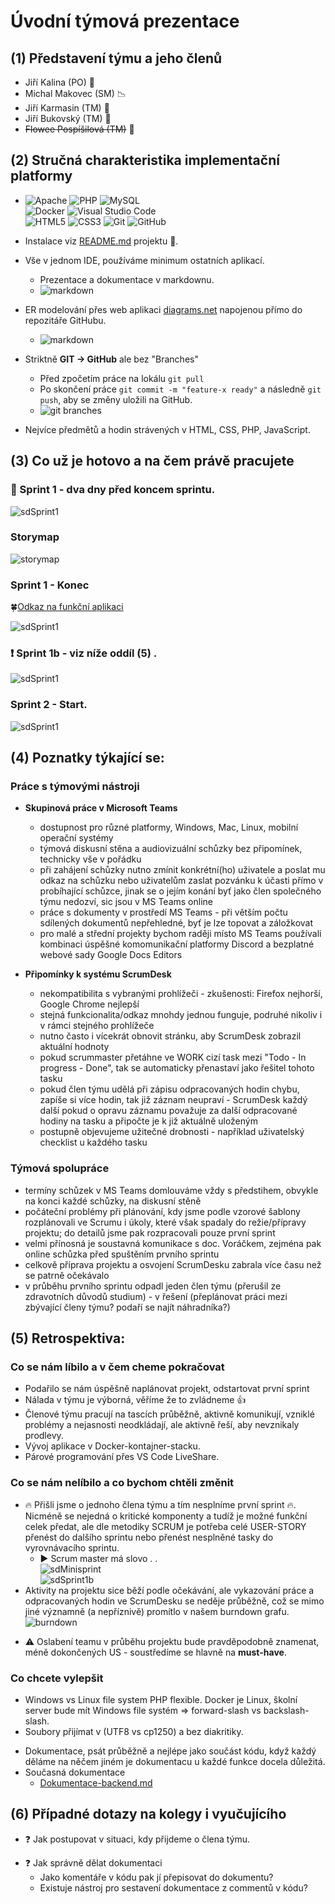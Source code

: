 # Úvodní týmová prezentace

## __(1) Představení týmu a jeho členů__
  * Jiří Kalina (PO) :pushpin:
  * Michal Makovec (SM) :chart_with_downwards_trend:
  * Jiří Karmasin (TM) :gem:
  * Jiří Bukovský (TM) :pill:
  * ~~Flowee Pospíšilová (TM)~~ :tulip:

## __(2) Stručná charakteristika implementační platformy__
   * ![Apache](https://img.shields.io/badge/apache-%23D42029.svg?style=for-the-badge&logo=apache&logoColor=white)
   ![PHP](https://img.shields.io/badge/php-%23777BB4.svg?style=for-the-badge&logo=php&logoColor=white)
   ![MySQL](https://img.shields.io/badge/mysql-%2300f.svg?style=for-the-badge&logo=mysql&logoColor=white)  
   ![Docker](https://img.shields.io/badge/docker-%230db7ed.svg?style=for-the-badge&logo=docker&logoColor=white)
   ![Visual Studio Code](https://img.shields.io/badge/Visual%20Studio%20Code-0078d7.svg?style=for-the-badge&logo=visual-studio-code&logoColor=white)  
   ![HTML5](https://img.shields.io/badge/html5-%23E34F26.svg?style=for-the-badge&logo=html5&logoColor=white)
   ![CSS3](https://img.shields.io/badge/css3-%231572B6.svg?style=for-the-badge&logo=css3&logoColor=white)
   ![Git](https://img.shields.io/badge/git-%23F05033.svg?style=for-the-badge&logo=git&logoColor=white)
   ![GitHub](https://img.shields.io/badge/github-%23121011.svg?style=for-the-badge&logo=github&logoColor=white)
   - Instalace viz [README.md](https://github.com/JKalina08/ssg_magazine) projektu :paw_prints:.
   - Vše v jednom IDE, používáme minimum ostatních aplikací.
      - Prezentace a dokumentace v markdownu.
      - ![markdown](../imgs/markdown.png)  

   - ER modelování přes web aplikaci [diagrams.net](https://app.diagrams.net/) napojenou přímo do repozitáře GitHubu.
      - ![markdown](../imgs/erd.png)  
   - Striktně __GIT -> GitHub__ ale bez "Branches"  
      - Před zpočetím práce na lokálu `git pull`
      - Po skončení práce `git commit -m "feature-x ready"` a následně `git push`, aby se změny uložili na GitHub.
      - ![git branches](../imgs/branch.png)  
   * Nejvíce předmětů a hodin strávených v HTML, CSS, PHP, JavaScript.

## __(3) Co už je hotovo a na čem právě pracujete__  

### :rocket: Sprint 1 - dva dny před koncem sprintu.
   ![sdSprint1](../imgs/sprint1.png)  

### Storymap
   ![storymap](../imgs/storymap.png)

### Sprint 1 - Konec
:four_leaf_clover:[Odkaz na funkční aplikaci](https://alpha.kts.vspj.cz/~karmasin/SSG/home.php)  

   ![sdSprint1](../imgs/sprint1end.png)

### :exclamation: Sprint 1b - viz níže oddíl (5) .
   ![sdSprint1](../imgs/sprint1b.png)  

### Sprint 2 - Start.
   ![sdSprint1](../imgs/sprint2.png)  

## __(4) Poznatky týkající se:__

### Práce s týmovými nástroji

  * __Skupinová práce v Microsoft Teams__  
    * dostupnost pro různé platformy, Windows, Mac, Linux, mobilní operační systémy
    * týmová diskusní stěna a audiovizuální schůzky bez připomínek, technicky vše v pořádku
    * při zahájení schůzky nutno zmínit konkrétní(ho) uživatele a poslat mu odkaz na schůzku nebo uživatelům zaslat pozvánku k účasti přímo v probíhající schůzce, jinak se o jejím konání byť jako člen společného týmu nedozví, sic jsou v MS Teams online
    * práce s dokumenty v prostředí MS Teams - při větším počtu sdílených dokumentů nepřehledné, byť je lze topovat a záložkovat
    * pro malé a střední projekty bychom raději místo MS Teams používali kombinaci úspěšné komomunikační platformy Discord a bezplatné webové sady Google Docs Editors

  * __Připomínky k systému ScrumDesk__
    * nekompatibilita s vybranými prohlížeči - zkušenosti: Firefox nejhorší, Google Chrome nejlepší
    * stejná funkcionalita/odkaz mnohdy jednou funguje, podruhé nikoliv i v rámci stejného prohlížeče
    * nutno často i vícekrát obnovit stránku, aby ScrumDesk zobrazil aktuální hodnoty
    * pokud scrummaster přetáhne ve WORK cizí task mezi "Todo - In progress - Done", tak se automaticky přenastaví jako řešitel tohoto tasku
    * pokud člen týmu udělá při zápisu odpracovaných hodin chybu, zapíše si více hodin, tak již záznam neupraví - ScrumDesk každý další pokud o opravu záznamu považuje za další odpracované hodiny na tasku a připočte je k již aktuálně uloženým
    * postupně objevujeme užitečné drobnosti - například uživatelský checklist u každého tasku

### Týmová spolupráce

  * termíny schůzek v MS Teams domlouváme vždy s předstihem, obvykle na konci každé schůzky, na diskusní stěně
  * počáteční problémy při plánování, kdy jsme podle vzorové šablony rozplánovali ve Scrumu i úkoly, které však spadaly do režie/přípravy projektu; do detailů jsme pak rozpracovali pouze první sprint
  * velmi přínosná je soustavná komunikace s doc. Voráčkem, zejména pak online schůzka před spuštěním prvního sprintu
  * celkově příprava projektu a osvojení ScrumDesku zabrala více času než se patrně očekávalo
  * v průběhu prvního sprintu odpadl jeden člen týmu (přerušil ze zdravotních důvodů studium) - v řešení (přeplánovat práci mezi zbývající členy týmu? podaří se najít náhradníka?)

## __(5) Retrospektiva:__

### Co se nám líbilo a v čem cheme pokračovat
  * Podařilo se nám úspěšně  naplánovat projekt, odstartovat první sprint
  * Nálada v týmu je výborná, věříme že to zvládneme 👍
  * Členové týmu pracují na tascích průběžně, aktivně komunikují, vzniklé problémy a nejasnosti neodkládají, ale aktivně řeší, aby nevznikaly prodlevy.
  * Vývoj aplikace v Docker-kontajner-stacku.
  * Párové programování přes VS Code LiveShare.

### Co se nám nelíbilo a co bychom chtěli změnit
  * :fire: Přišli jsme o jednoho člena týmu a tím nesplníme první sprint :fire:. Nicméně se nejedná o kritické komponenty a tudíž je možné funkční celek předat, ale dle metodiky SCRUM je potřeba celé USER-STORY přenést do dalšího sprintu nebo přenést nesplněné tasky do vyrovnávacího sprintu.
    -  :arrow_forward: Scrum master má slovo . .   
   ![sdMinisprint](../imgs/minisprint.png)  
   ![sdSprint1b](../imgs/sprint1b.png)  
  * Aktivity na projektu sice běží podle očekávání, ale vykazování práce a odpracovaných hodin ve ScrumDesku se neděje průběžně, což se mimo jiné významně (a nepříznivě) promítlo v našem burndown grafu.
  ![burndown](../imgs/burndown.png)  
  - :warning: Oslabení teamu v průběhu projektu bude pravděpodobně znamenat, méně dokončených US - soustředíme se hlavně na __must-have__.

### Co chcete vylepšit
  * Windows vs Linux file system PHP flexible. Docker je Linux, školní server bude mít Windows file systém => forward-slash vs backslash-slash.
  * Soubory přijímat v (UTF8 vs cp1250) a bez diakritiky.
  - Dokumentace, psát průběžně a nejlépe jako součást kódu, když každý děláme na něčem jiném je dokumentacu u každé funkce docela důležitá.
  - Současná dokumentace
      - [Dokumentace-backend.md](https://github.com/JKalina08/ssg_magazine/blob/main/docs/Dokumentace-backend.md)


## __(6) Případné dotazy na kolegy i vyučujícího__
* :question: Jak postupovat v situaci, kdy přijdeme o člena týmu.
- :question: Jak správně dělat dokumentaci
    -  Jako komentáře v kódu pak jí přepisovat do dokumentu? 
    - Existuje nástroj pro sestavení dokumentace z commentů v kódu?

